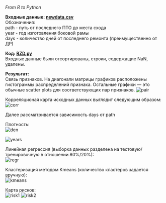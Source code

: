 *From R to Python*  
  
**Входные данные: [newdata.csv](https://github.com/marysom/python/blob/master/RZD/newdata.csv)**  
Обозначения:    
  path - путь от последнего ПТО до места схода  
  year - год изготовления боковой рамы  
  days - количество дней от последнего ремонта (преимущественно от ДР)  

**Код: [RZD.py](https://github.com/marysom/python/blob/master/RZD/RZD.py)**  
Входные данные были отсортированы, строки, содержащие NaN, удалены.  
  
**Результат:**  
Связь признаков. На диагонали матрицы графиков расположены гистограммы распределений признака. Остальные графики — это обычные scatter plots для соответствующих пар признаков.
![pair](https://github.com/marysom/python/blob/master/RZD/pairplots.jpg)  
  
Корреляционая карта исходных данных выглядит следующим образом:
![corr](https://github.com/marysom/python/blob/master/RZD/corr.png)  
  
Далее рассматривается зависимость days от path  

Плотность:  
![den](https://github.com/marysom/python/blob/master/RZD/den.jpg)  
  
![years](https://github.com/marysom/python/blob/master/RZD/years.png) 

Линейная регрессия (выборка данных разделена на тестовую/тренировочную в отношении 80%/20%):  
![regr](https://github.com/marysom/python/blob/master/RZD/regr.png)  

Кластеризация методом Kmeans (количество кластеров задается вручную):  
![kmeans](https://github.com/marysom/python/blob/master/RZD/kmeans.png)  

Карта рисков:  
![risk1](https://github.com/marysom/python/blob/master/RZD/risk1.png)
![risk2](https://github.com/marysom/python/blob/master/RZD/risk2.png)
